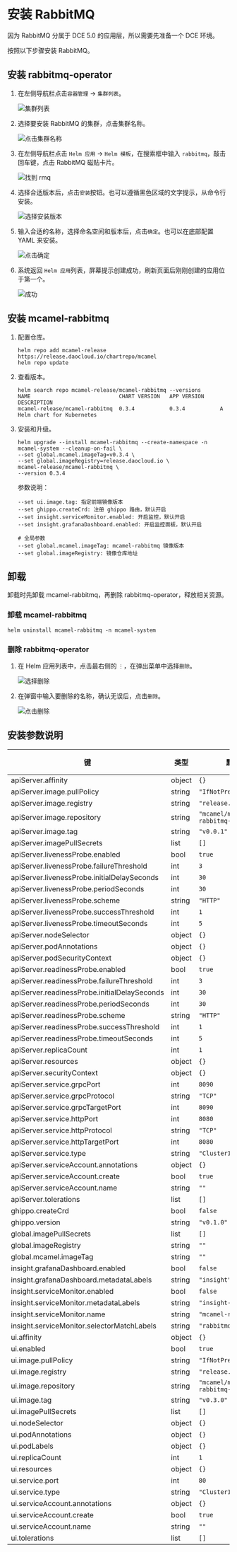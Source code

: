 # 安装 RabbitMQ

因为 RabbitMQ 分属于 DCE 5.0 的应用层，所以需要先准备一个 DCE 环境。

按照以下步骤安装 RabbitMQ。

## 安装 rabbitmq-operator

1. 在左侧导航栏点击`容器管理` -> `集群列表`。

    ![集群列表](../images/install01.png)

2. 选择要安装 RabbitMQ 的集群，点击集群名称。

    ![点击集群名称](../images/install02.png)

3. 在左侧导航栏点击 `Helm 应用` -> `Helm 模板`，在搜索框中输入 `rabbitmq`，敲击回车键，点击 RabbitMQ 磁贴卡片。

    ![找到 rmq](../images/install03.png)

4. 选择合适版本后，点击`安装`按钮。也可以遵循黑色区域的文字提示，从命令行安装。

    ![选择安装版本](../images/install04.png)

5. 输入合适的名称，选择命名空间和版本后，点击`确定`。也可以在底部配置 YAML 来安装。

    ![点击确定](../images/install05.png)

6. 系统返回 `Helm 应用`列表，屏幕提示创建成功，刷新页面后刚刚创建的应用位于第一个。

    ![成功](../images/install06.png)

## 安装 mcamel-rabbitmq

1. 配置仓库。

    ```shell
    helm repo add mcamel-release https://release.daocloud.io/chartrepo/mcamel
    helm repo update
    ```

2. 查看版本。

    ```shell
    helm search repo mcamel-release/mcamel-rabbitmq --versions
    NAME                            CHART VERSION   APP VERSION     DESCRIPTION
    mcamel-release/mcamel-rabbitmq  0.3.4           0.3.4           A Helm chart for Kubernetes
    ```

3. 安装和升级。

    ```shell
    helm upgrade --install mcamel-rabbitmq --create-namespace -n mcamel-system --cleanup-on-fail \
    --set global.mcamel.imageTag=v0.3.4 \
    --set global.imageRegistry=release.daocloud.io \
    mcamel-release/mcamel-rabbitmq \
    --version 0.3.4
    ```

    参数说明：

    ```shell
    --set ui.image.tag: 指定前端镜像版本
    --set ghippo.createCrd: 注册 ghippo 路由，默认开启
    --set insight.serviceMonitor.enabled: 开启监控，默认开启
    --set insight.grafanaDashboard.enabled: 开启监控面板，默认开启

    # 全局参数
    --set global.mcamel.imageTag: mcamel-rabbitmq 镜像版本
    --set global.imageRegistry: 镜像仓库地址
    ```

## 卸载

卸载时先卸载 mcamel-rabbitmq，再删除 rabbitmq-operator，释放相关资源。

### 卸载 mcamel-rabbitmq

```shell
helm uninstall mcamel-rabbitmq -n mcamel-system
```

### 删除 rabbitmq-operator

1. 在 Helm 应用列表中，点击最右侧的 `⋮`，在弹出菜单中选择`删除`。

    ![选择删除](../images/uninstall01.png)

2. 在弹窗中输入要删除的名称，确认无误后，点击`删除`。

    ![点击删除](../images/uninstall02.png)

## 安装参数说明

| 键 | 类型 | 默认值 | 说明 |
|-----|------|---------|-------------|
| apiServer.affinity | object | `{}` |  |
| apiServer.image.pullPolicy | string | `"IfNotPresent"` |  |
| apiServer.image.registry | string | `"release.daocloud.io"` |  |
| apiServer.image.repository | string | `"mcamel/mcamel-rabbitmq-apiserver"` |  |
| apiServer.image.tag | string | `"v0.0.1"` |  |
| apiServer.imagePullSecrets | list | `[]` |  |
| apiServer.livenessProbe.enabled | bool | `true` |  |
| apiServer.livenessProbe.failureThreshold | int | `3` |  |
| apiServer.livenessProbe.initialDelaySeconds | int | `30` |  |
| apiServer.livenessProbe.periodSeconds | int | `30` |  |
| apiServer.livenessProbe.scheme | string | `"HTTP"` |  |
| apiServer.livenessProbe.successThreshold | int | `1` |  |
| apiServer.livenessProbe.timeoutSeconds | int | `5` |  |
| apiServer.nodeSelector | object | `{}` |  |
| apiServer.podAnnotations | object | `{}` |  |
| apiServer.podSecurityContext | object | `{}` |  |
| apiServer.readinessProbe.enabled | bool | `true` |  |
| apiServer.readinessProbe.failureThreshold | int | `3` |  |
| apiServer.readinessProbe.initialDelaySeconds | int | `30` |  |
| apiServer.readinessProbe.periodSeconds | int | `30` |  |
| apiServer.readinessProbe.scheme | string | `"HTTP"` |  |
| apiServer.readinessProbe.successThreshold | int | `1` |  |
| apiServer.readinessProbe.timeoutSeconds | int | `5` |  |
| apiServer.replicaCount | int | `1` |  |
| apiServer.resources | object | `{}` |  |
| apiServer.securityContext | object | `{}` |  |
| apiServer.service.grpcPort | int | `8090` |  |
| apiServer.service.grpcProtocol | string | `"TCP"` |  |
| apiServer.service.grpcTargetPort | int | `8090` |  |
| apiServer.service.httpPort | int | `8080` |  |
| apiServer.service.httpProtocol | string | `"TCP"` |  |
| apiServer.service.httpTargetPort | int | `8080` |  |
| apiServer.service.type | string | `"ClusterIP"` |  |
| apiServer.serviceAccount.annotations | object | `{}` |  |
| apiServer.serviceAccount.create | bool | `true` |  |
| apiServer.serviceAccount.name | string | `""` |  |
| apiServer.tolerations | list | `[]` |  |
| ghippo.createCrd | bool | `false` |  |
| ghippo.version | string | `"v0.1.0"` |  |
| global.imagePullSecrets | list | `[]` |  |
| global.imageRegistry | string | `""` |  |
| global.mcamel.imageTag | string | `""` |  |
| insight.grafanaDashboard.enabled | bool | `false` |  |
| insight.grafanaDashboard.metadataLabels | string | `"insight"` |  |
| insight.serviceMonitor.enabled | bool | `false` |  |
| insight.serviceMonitor.metadataLabels | string | `"insight-agent"` |  |
| insight.serviceMonitor.name | string | `"mcamel-rabbitmq"` |  |
| insight.serviceMonitor.selectorMatchLabels | string | `"rabbitmq"` |  |
| ui.affinity | object | `{}` |  |
| ui.enabled | bool | `true` |  |
| ui.image.pullPolicy | string | `"IfNotPresent"` |  |
| ui.image.registry | string | `"release.daocloud.io"` |  |
| ui.image.repository | string | `"mcamel/mcamel-rabbitmq-ui"` |  |
| ui.image.tag | string | `"v0.3.0"` |  |
| ui.imagePullSecrets | list | `[]` |  |
| ui.nodeSelector | object | `{}` |  |
| ui.podAnnotations | object | `{}` |  |
| ui.podLabels | object | `{}` |  |
| ui.replicaCount | int | `1` |  |
| ui.resources | object | `{}` |  |
| ui.service.port | int | `80` |  |
| ui.service.type | string | `"ClusterIP"` |  |
| ui.serviceAccount.annotations | object | `{}` |  |
| ui.serviceAccount.create | bool | `true` |  |
| ui.serviceAccount.name | string | `""` |  |
| ui.tolerations | list | `[]` |  |
